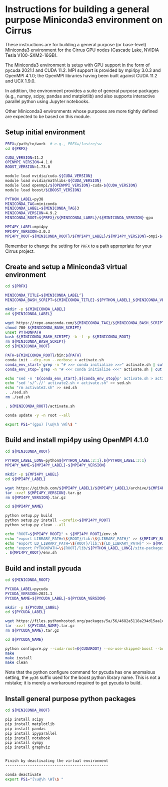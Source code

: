 Instructions for building a general purpose Miniconda3 environment on Cirrus
============================================================================

These instructions are for building a general purpose (or base-level) Miniconda3 environment
for the Cirrus GPU nodes (Cascade Lake, NVIDIA Tesla V100-SXM2-16GB).

The Miniconda3 environment is setup with GPU support in the form of pycuda 2021.1 and CUDA 11.2.
MPI support is provided by mpi4py 3.0.3 and OpenMPI 4.1.0; the OpenMPI libraries having been built
against CUDA 11.2 and UCX 1.9.0.

In addition, the environment provides a suite of general purpose packages (e.g., numpy, scipy,
pandas and matplotlib) and also supports interactive parallel python using Jupyter notebooks.

Other Miniconda3 environments whose purposes are more tightly defined are expected to be based
on this module.


Setup initial environment
-------------------------

```bash
PRFX=/path/to/work  # e.g., PRFX=/lustre/sw
cd ${PRFX}

CUDA_VERSION=11.2
OPENMPI_VERSION=4.1.0
BOOST_VERSION=1.73.0

module load nvidia/cuda-${CUDA_VERSION}
module load nvidia/mathlibs-${CUDA_VERSION}
module load openmpi/${OPENMPI_VERSION}-cuda-${CUDA_VERSION}
module load boost/${BOOST_VERSION}

PYTHON_LABEL=py38
MINICONDA_TAG=miniconda
MINICONDA_LABEL=${MINICONDA_TAG}3
MINICONDA_VERSION=4.9.2
MINICONDA_ROOT=${PRFX}/${MINICONDA_LABEL}/${MINICONDA_VERSION}-gpu

MPI4PY_LABEL=mpi4py
MPI4PY_VERSION=3.0.3
MPI4PY_ROOT=${MINICONDA_ROOT}/${MPI4PY_LABEL}/${MPI4PY_VERSION}-ompi-${OPENMPI_VERSION}
```

Remember to change the setting for `PRFX` to a path appropriate for your Cirrus project.


Create and setup a Miniconda3 virtual environment
-------------------------------------------------

```bash
cd ${PRFX}

MINICONDA_TITLE=${MINICONDA_LABEL^}
MINICONDA_BASH_SCRIPT=${MINICONDA_TITLE}-${PYTHON_LABEL}_${MINICONDA_VERSION}-Linux-x86_64.sh

mkdir -p ${MINICONDA_LABEL}
cd ${MINICONDA_LABEL}

wget https://repo.anaconda.com/${MINICONDA_TAG}/${MINICONDA_BASH_SCRIPT}
chmod 700 ${MINICONDA_BASH_SCRIPT}
unset PYTHONPATH
bash ${MINICONDA_BASH_SCRIPT} -b -f -p ${MINICONDA_ROOT}
rm ${MINICONDA_BASH_SCRIPT}
cd ${MINICONDA_ROOT}

PATH=${MINICONDA_ROOT}/bin:${PATH}
conda init --dry-run --verbose > activate.sh
conda_env_start=`grep -n "# >>> conda initialize >>>" activate.sh | cut -d':' -f 1`
conda_env_stop=`grep -n "# <<< conda initialize <<<" activate.sh | cut -d':' -f 1`

echo "sed -n '${conda_env_start},${conda_env_stop}p' activate.sh > activate2.sh" > sed.sh
echo "sed 's/^.//' activate2.sh > activate.sh" >> sed.sh
echo "rm activate2.sh" >> sed.sh
. ./sed.sh
rm ./sed.sh

. ${MINICONDA_ROOT}/activate.sh

conda update -y -n root --all

export PS1="(gpu) [\u@\h \W]\$ "
```


Build and install mpi4py using OpenMPI 4.1.0
--------------------------------------------

```bash
cd ${MINICONDA_ROOT}

PYTHON_LABEL_LONG=python${PYTHON_LABEL:2:1}.${PYTHON_LABEL:3:1}
MPI4PY_NAME=${MPI4PY_LABEL}-${MPI4PY_VERSION}

mkdir -p ${MPI4PY_LABEL}
cd ${MPI4PY_LABEL}

wget https://github.com/${MPI4PY_LABEL}/${MPI4PY_LABEL}/archive/${MPI4PY_VERSION}.tar.gz
tar -xvzf ${MPI4PY_VERSION}.tar.gz
rm ${MPI4PY_VERSION}.tar.gz

cd ${MPI4PY_NAME}

python setup.py build
python setup.py install --prefix=${MPI4PY_ROOT}
python setup.py clean --all

echo "ROOT=${MPI4PY_ROOT}" > ${MPI4PY_ROOT}/env.sh
echo "export LIBRARY_PATH=\${ROOT}/lib:\${LIBRARY_PATH}" >> ${MPI4PY_ROOT}/env.sh
echo "export LD_LIBRARY_PATH=\${ROOT}/lib:\${LD_LIBRARY_PATH}" >> ${MPI4PY_ROOT}/env.sh
echo "export PYTHONPATH=\${ROOT}/lib/${PYTHON_LABEL_LONG}/site-packages:\${PYTHONPATH}" >> ${MPI4PY_ROOT}/env.sh
. ${MPI4PY_ROOT}/env.sh
```


Build and install pycuda
------------------------

```bash
cd ${MINICONDA_ROOT}

PYCUDA_LABEL=pycuda
PYCUDA_VERSION=2021.1
PYCUDA_NAME=${PYCUDA_LABEL}-${PYCUDA_VERSION}

mkdir -p ${PYCUDA_LABEL}
cd ${PYCUDA_LABEL}

wget https://files.pythonhosted.org/packages/5a/56/4682a5118a234d15aa1c8768a528aac4858c7b04d2674e18d586d3dfda04/${PYCUDA_NAME}.tar.gz
tar -xvzf ${PYCUDA_NAME}.tar.gz
rm ${PYCUDA_NAME}.tar.gz

cd ${PYCUDA_NAME}

python configure.py --cuda-root=${CUDAROOT} --no-use-shipped-boost --boost-python-libname=boost_python-py36 --ldflags="-L${CUDAROOT}/targets/x86_64-linux/lib/stubs"
make
make install
make clean
```

Note that the python configure command for pycuda has one anomalous setting, the `py36` suffix used for the boost python library name.
This is not a mistake; it is merely a workaround required to get pycuda to build.


Install general purpose python packages
---------------------------------------

```bash
cd ${MINICONDA_ROOT}

pip install scipy
pip install matplotlib
pip install pandas
pip install ipyparallel
pip install notebook
pip install sympy
pip install graphviz


Finish by deactivating the virtual environment
----------------------------------------------

conda deactivate
export PS1="[\u@\h \W]\$ "
```